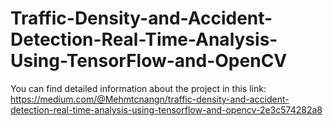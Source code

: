 # Traffic-Density-and-Accident-Detection-Real-Time-Analysis-Using-TensorFlow-and-OpenCV

You can find detailed information about the project in this link:
https://medium.com/@Mehmtcnangn/traffic-density-and-accident-detection-real-time-analysis-using-tensorflow-and-opencv-2e3c574282a8
